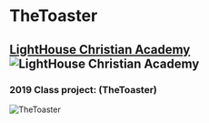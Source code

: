 [ToasterImage]: https://images-na.ssl-images-amazon.com/images/I/81LjIspG1oL._SL1500_.jpg

# TheToaster

## [LightHouse Christian Academy](http://lighthca.org/classes.html)  ![LightHouse Christian Academy](http://lighthca.org/uploads/3/4/8/0/34808598/1469542368.png)
### 2019 Class project: (TheToaster)

![TheToaster][ToasterImage]


